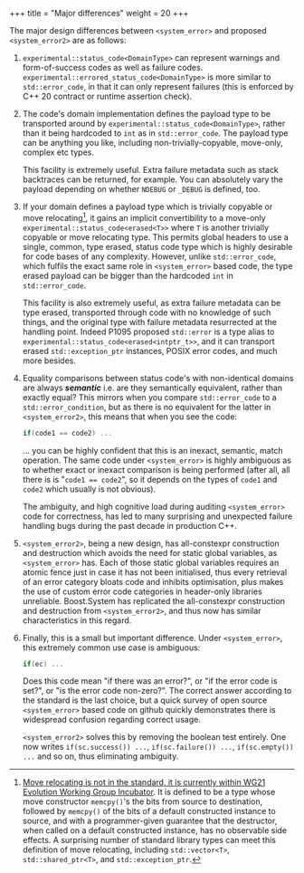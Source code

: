 +++
title = "Major differences"
weight = 20
+++

The major design differences between `<system_error>` and proposed `<system_error2>` are
as follows:

1. `experimental::status_code<DomainType>` can represent warnings
and form-of-success codes as well as failure codes. `experimental::errored_status_code<DomainType>`
is more similar to `std::error_code`, in that it can only represent failures
(this is enforced by C++ 20 contract or runtime assertion check).

2. The code's domain implementation defines the payload type to be transported around by
`experimental::status_code<DomainType>`, rather than it being
hardcoded to `int` as in `std::error_code`. The payload type can be anything
you like, including non-trivially-copyable, move-only, complex etc types.

    This facility is extremely useful. Extra failure metadata such as stack
backtraces can be returned, for example. You can absolutely vary the payload
depending on whether `NDEBUG` or `_DEBUG` is defined, too.

3. If your domain defines a payload type which is trivially copyable or
move relocating[^1], it gains an implicit convertibility to a move-only
`experimental::status_code<erased<T>>` where `T` is another
trivially copyable or move relocating type. This permits global headers
to use a single, common, type erased, status code type which is highly
desirable for code bases of any complexity. However, unlike `std::error_code`,
which fulfils the exact same role in `<system_error>` based code, the type
erased payload can be bigger than the hardcoded `int` in `std::error_code`.

    This facility is also extremely useful, as extra failure metadata can be
type erased, transported through code with no knowledge of such things,
and the original type with failure metadata resurrected at the handling point.
Indeed P1095 proposed `std::error` is a type alias to
`experimental::status_code<erased<intptr_t>>`, and it can transport erased
`std::exception_ptr` instances, POSIX error codes, and much more besides.

4. Equality comparisons between status code's with non-identical domains are
always <b><em>semantic</em></b> i.e. are they semantically equivalent, rather than exactly
equal? This mirrors when you compare `std::error_code` to a `std::error_condition`,
but as there is no equivalent for the latter in `<system_error2>`, this means
that when you see the code:

    ```c++
    if(code1 == code2) ...
    ```

    ... you can be highly confident that this is an inexact, semantic, match operation.
The same code under `<system_error>` is highly ambiguous as to whether exact
or inexact comparison is being performed (after all, all there is is "`code1 == code2`",
so it depends on the types of `code1` and `code2` which usually is not obvious).

    The ambiguity, and high cognitive load during auditing `<system_error>` code for correctness, has
led to many surprising and unexpected failure handling bugs during the past
decade in production C++.

5. `<system_error2>`, being a new design, has all-constexpr construction and
destruction which avoids the need for static global variables, as `<system_error>`
has. Each of those static global variables requires an atomic fence just in
case it has not been initialised, thus every retrieval of an error category bloats
code and inhibits optimisation, plus makes the use of custom error code categories
in header-only libraries unreliable. Boost.System has replicated the all-constexpr
construction and destruction from `<system_error2>`, and thus now has similar
characteristics in this regard.

6. Finally, this is a small but important difference. Under `<system_error>`,
this extremely common use case is ambiguous:

    ```c++
    if(ec) ...
    ```

    Does this code mean "if there was an error?", or "if the error code is set?",
or "is the error code non-zero?". The correct answer according to the standard is the last choice, but
a quick survey of open source `<system_error>` based code on github quickly
demonstrates there is widespread confusion regarding correct usage.

    `<system_error2>` solves this by removing the boolean test entirely. One
now writes `if(sc.success()) ...`, `if(sc.failure()) ...`, `if(sc.empty()) ...`
and so on, thus eliminating ambiguity.


[^1]: [Move relocating is not in the standard, it is currently within WG21 Evolution Working Group Incubator](http://wg21.link/P1029). It is defined to be a type whose move constructor `memcpy()`'s the bits from source to destination, followed by `memcpy()` of the bits of a default constructed instance to source, and with a programmer-given guarantee that the destructor, when called on a default constructed instance, has no observable side effects. A surprising number of standard library types can meet this definition of move relocating, including `std::vector<T>`, `std::shared_ptr<T>`, and `std::exception_ptr`.
